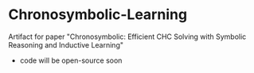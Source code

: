 # Chronosymbolic-Learning
Artifact for paper "Chronosymbolic: Efficient CHC Solving with Symbolic Reasoning and Inductive Learning"
- code will be open-source soon